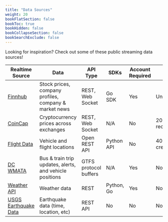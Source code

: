 ```yaml
---
title: "Data Sources"
weight: 20
bookFlatSection: false
bookToc: true
bookHidden: false
bookCollapseSection: false
bookSearchExclude: false
---
```


Looking for inspiration? Check out some of these public streaming data sources!

| Realtime Source                                                                       | Data                                                    | API Type              | SDKs       | Account Required | Limits             |
|---------------------------------------------------------------------------------------|---------------------------------------------------------|-----------------------|------------|------------------|--------------------|
| [Finnhub](https://finnhub.io/)                                                        | Stock prices, company profiles, company & market news   | REST, Web Socket      | Go SDK     | Yes              | Unknown            |
| [CoinCap](https://docs.coincap.io/)                                                   | Cryptocurrency prices across exchanges                  | REST, Web Socket      | N/A        | No               | 200 requests/min   |
| [Flight Data](https://openskynetwork.github.io/opensky-api/)                          | Vehicle and flight locations                            | Open REST API         | Python API | No               | 4000 daily credits |
| [DC WMATA](https://developer.wmata.com/docs/services/gtfs/operations/bus-gtfs-static) | Bus & train trip updates, alerts, and vehicle positions | GTFS protocol buffers | N/A        | Yes              | No                 |
| [Weather API](https://www.weatherapi.com)                                             | Weather data                                            | REST                  | Python, Go | Yes              | No                 |
| [USGS Earthquake Data](https://earthquake.usgs.gov/fdsnws/event/1/)                   | Earthquake data (time, location, etc)                   | REST API              | No         | No               | No                 |

